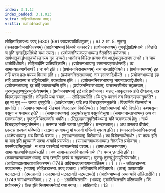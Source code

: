 ```yaml
---
index: 3.1.13
index_padded: 3.1.013
sutra: लोहितादिडाज्भ्यः क्यष्।
vritti: mahabhashyam

---
```

 लोहितादिडाज्भ्यः क्यष् (630) (691 क्यष्प्रत्ययविधिसूत्रम्।। 6.1.2 आ. 5. सूत्रम्) (ककारप्रयोजनाधिकरणम्) (आक्षेपभाष्यम्) किमर्थः ककारः?। (प्रयोजनभाष्यम्) गुणवृद्धिप्रतिषेधार्थः। क्ङिति च इति गुणवृद्धिप्रतिषेधो यथा स्यात्।। (प्रयोजननिराकरणभाष्यम्) नैतदस्ति प्रयोजनम्। सार्वधातुकार्द्धधातुकयोरङ्गस्य गुण उच्यते। धातोश्च विहितः प्रत्ययः शेष आर्द्धधातुकसञ्ज्ञां लभते। न चायं धातोर्विधीयते। लोहितादीनि प्रातिपदिकानि।। (प्रयोजनभाष्यम्) सामान्यग्रहणार्थस्तर्हि। क्व सामान्यग्रहणार्थेनार्थः?। नः क्ये इति।। (प्रयोजननिरासभाष्यम्) नायं नान्ताद्विधीयते।। (प्रयोजनभाष्यम्) इह तर्हि यस्य हलः क्यस्य विभाषा इति।। (प्रयोजननिरासभाष्यम्) नायं हलन्ताद्विधीयते ।। (प्रयोजनभाष्यम्) इह तर्हि आपत्यस्य च तद्धितेऽनाति, क्यच्व्योश्च इति ।। (प्रयोजननिरासभाष्यम्) नायमापत्याद्विधीयते।। (प्रयोजनभाष्यम्) इह तर्हि क्याच्छन्दसि इति।। (प्रयोजननिरासभाष्यम्) याच्छन्दसीत्येव तद्वक्तव्यम्। चुरण्युस्तुरण्युर्भुरण्युरित्येवमर्थम्। (प्रयोजनभाष्यम्) इदं तर्हि प्रयोजनम्। यत्तद् -अकृद्यकार इति दीर्घत्वम्, तत्र क्ङिद्ग्रहणमनुवर्तते। तदिहापि यथा स्यात् --- लोहितायतीति। किं पुनः कारणं तत्र क्ङिद्ग्रहणमनुवर्तते?। इह मा भूत् --- उरुया धृष्णुयेति। (आक्षेपभाष्यम्) यदि तत्र क्ङिद्ग्रहणमनुवर्तते। पित्र्यमिति रीङभावो न प्राप्नोति।। (समाधानभाष्यम्) रीङ्भावं क्ङिद्ग्रहणं निवर्तिष्यते।। (आक्षेपभाष्यम्) यदि निवर्तते। कथमसूया वसूया च यजामह इति?।। (समाधानभाष्यम्) असूयतेरसूया वसूयतेर्वसूया। (समाधानान्तरभाष्यम्) अथ वा छान्दसमेतत्। दृष्टानुविधिश्छन्दसि भवति।। (सिद्धग्रहणानुवृत्तिवैर्यथ्यम्) यदि च्छान्दसत्वं हेतुः। नार्थः क्ङिद्ग्रहणेनानुवर्तमानेन।। कस्मान्न भवति उरुया धृष्णुयेति?। छान्दसत्वात्।। अथ वास्त्वत्र दीर्घत्वं, छान्दसं ह्रस्वत्वं भविष्यति। तद्यथा उपगायन्तु मां पत्नयो गर्भिण्यो युवतय इति।। (षकारप्रयोजनाधिकरणम्) (आक्षेपभाष्यम्) अथ किमर्थः षकारः।। (समाधानभाष्यम्) विशेषणार्थः। क्व विशेषणार्थेनार्थः?। वा क्यषः इति वा याद् इति ह्युच्यमाने पाश्या अत्रापि प्रसज्येत।। (समाधानबाधकभाष्यम्) नैतदस्ति प्रयोजनम्। परस्मैपदमित्युच्यते। न चात्र परस्मैपदं नाप्यात्मनेपदं पश्यमः।। (समाधानान्तरभाष्यम्) सामान्यग्रहणाविघातार्थस्तर्हि।। क्व सामान्यग्रहणाविघातार्थेनार्थः।?। क्यच् छन्दसि इति।। (ककारप्रत्याख्यानभाष्यम्) याच् छन्दसि इत्येवं च तद्वक्तव्यम्। चुरण्युः तुरण्युर्भुरण्युरित्येवमर्थम्। (आदिशब्दप्रत्याख्यानाधिकरणम्) (1748 आदिशब्दप्रत्याख्यानवार्तिकम्।। 1 ।।) - लोहितडाज्भ्यः क्यष्वचनम्- (भाष्यम्) लोहितडाज्भ्यः क्यष् वक्तव्यः। लोहितायति लोहितायते। (डाच्) पटपटायति पटपटायते। (दमदमायति। दमदमायते मटमटायति मटमटायते)। (आक्षेपभाष्यम्) अथान्यानि लोहितादीनि।। (1749 समाधानवार्तिकम्।। 2 ।।) - भृशादिष्वितराणि- (भाष्यम्) भृशादिष्वितराणि पठितव्यानि। किं प्रयोजनम्?। ङित इति नित्यमात्मनेपदं यथा स्यात्।। लोहितादि।। 13 ।। 